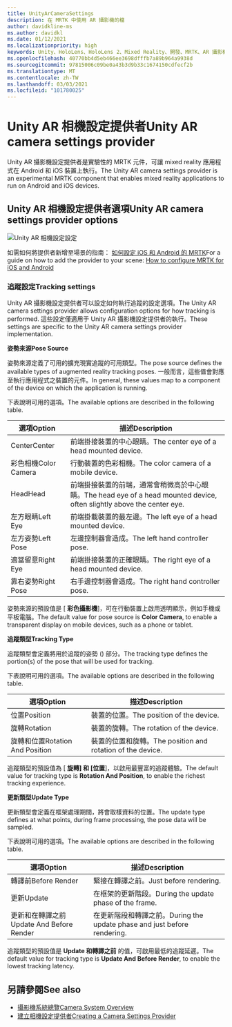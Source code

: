 ```yaml
---
title: UnityArCameraSettings
description: 在 MRTK 中使用 AR 攝影機的檔
author: davidkline-ms
ms.author: davidkl
ms.date: 01/12/2021
ms.localizationpriority: high
keywords: Unity、HoloLens、HoloLens 2、Mixed Reality、開發、MRTK、AR 攝影機、
ms.openlocfilehash: 40770bb4d5eb466ee3698dfffb7a89b964a9938d
ms.sourcegitcommit: 97815006c09be0a43b3d9b33c1674150cdfecf2b
ms.translationtype: MT
ms.contentlocale: zh-TW
ms.lasthandoff: 03/03/2021
ms.locfileid: "101780025"
---
```

# <a name="unity-ar-camera-settings-provider"></a><span data-ttu-id="63279-104">Unity AR 相機設定提供者</span><span class="sxs-lookup"><span data-stu-id="63279-104">Unity AR camera settings provider</span></span>

<span data-ttu-id="63279-105">Unity AR 攝影機設定提供者是實驗性的 MRTK 元件，可讓 mixed reality 應用程式在 Android 和 iOS 裝置上執行。</span><span class="sxs-lookup"><span data-stu-id="63279-105">The Unity AR camera settings provider is an experimental MRTK component that enables mixed reality applications to run on Android and iOS devices.</span></span>

## <a name="unity-ar-camera-settings-provider-options"></a><span data-ttu-id="63279-106">Unity AR 相機設定提供者選項</span><span class="sxs-lookup"><span data-stu-id="63279-106">Unity AR camera settings provider options</span></span>

![Unity AR 相機設定設定](../images/camera-system/UnityArSettingsConfiguration.png)

<span data-ttu-id="63279-108">如需如何將提供者新增至場景的指南： [如何設定 iOS 和 Android 的 MRTK](../cross-platform/using-ar-foundation.md)</span><span class="sxs-lookup"><span data-stu-id="63279-108">For a guide on how to add the provider to your scene: [How to configure MRTK for iOS and Android](../cross-platform/using-ar-foundation.md)</span></span>

### <a name="tracking-settings"></a><span data-ttu-id="63279-109">追蹤設定</span><span class="sxs-lookup"><span data-stu-id="63279-109">Tracking settings</span></span>

<span data-ttu-id="63279-110">Unity AR 攝影機設定提供者可以設定如何執行追蹤的設定選項。</span><span class="sxs-lookup"><span data-stu-id="63279-110">The Unity AR camera settings provider allows configuration options for how tracking is performed.</span></span> <span data-ttu-id="63279-111">這些設定僅適用于 Unity AR 攝影機設定提供者的執行。</span><span class="sxs-lookup"><span data-stu-id="63279-111">These settings are specific to the Unity AR camera settings provider implementation.</span></span>

<span data-ttu-id="63279-112">**姿勢來源**</span><span class="sxs-lookup"><span data-stu-id="63279-112">**Pose Source**</span></span>

<span data-ttu-id="63279-113">姿勢來源定義了可用的擴充現實追蹤的可用類型。</span><span class="sxs-lookup"><span data-stu-id="63279-113">The pose source defines the available types of augmented reality tracking poses.</span></span> <span data-ttu-id="63279-114">一般而言，這些值會對應至執行應用程式之裝置的元件。</span><span class="sxs-lookup"><span data-stu-id="63279-114">In general, these values map to a component of the device on which the application is running.</span></span>

<span data-ttu-id="63279-115">下表說明可用的選項。</span><span class="sxs-lookup"><span data-stu-id="63279-115">The available options are described in the following table.</span></span>

| <span data-ttu-id="63279-116">選項</span><span class="sxs-lookup"><span data-stu-id="63279-116">Option</span></span> | <span data-ttu-id="63279-117">描述</span><span class="sxs-lookup"><span data-stu-id="63279-117">Description</span></span> |
| --- | --- |
| <span data-ttu-id="63279-118">Center</span><span class="sxs-lookup"><span data-stu-id="63279-118">Center</span></span> | <span data-ttu-id="63279-119">前端掛接裝置的中心眼睛。</span><span class="sxs-lookup"><span data-stu-id="63279-119">The center eye of a head mounted device.</span></span> |
| <span data-ttu-id="63279-120">彩色相機</span><span class="sxs-lookup"><span data-stu-id="63279-120">Color Camera</span></span> | <span data-ttu-id="63279-121">行動裝置的色彩相機。</span><span class="sxs-lookup"><span data-stu-id="63279-121">The color camera of a mobile device.</span></span> |
| <span data-ttu-id="63279-122">Head</span><span class="sxs-lookup"><span data-stu-id="63279-122">Head</span></span> | <span data-ttu-id="63279-123">前端掛接裝置的前端，通常會稍微高於中心眼睛。</span><span class="sxs-lookup"><span data-stu-id="63279-123">The head eye of a head mounted device, often slightly above the center eye.</span></span> |
| <span data-ttu-id="63279-124">左方眼睛</span><span class="sxs-lookup"><span data-stu-id="63279-124">Left Eye</span></span> | <span data-ttu-id="63279-125">前端掛載裝置的最左邊。</span><span class="sxs-lookup"><span data-stu-id="63279-125">The left eye of a head mounted device.</span></span> |
| <span data-ttu-id="63279-126">左方姿勢</span><span class="sxs-lookup"><span data-stu-id="63279-126">Left Pose</span></span> | <span data-ttu-id="63279-127">左邊控制器會造成。</span><span class="sxs-lookup"><span data-stu-id="63279-127">The left hand controller pose.</span></span> |
| <span data-ttu-id="63279-128">適當留意</span><span class="sxs-lookup"><span data-stu-id="63279-128">Right Eye</span></span> | <span data-ttu-id="63279-129">前端掛接裝置的正確眼睛。</span><span class="sxs-lookup"><span data-stu-id="63279-129">The right eye of a head mounted device.</span></span> |
| <span data-ttu-id="63279-130">靠右姿勢</span><span class="sxs-lookup"><span data-stu-id="63279-130">Right Pose</span></span> | <span data-ttu-id="63279-131">右手邊控制器會造成。</span><span class="sxs-lookup"><span data-stu-id="63279-131">The right hand controller pose.</span></span> |

<span data-ttu-id="63279-132">姿勢來源的預設值是 [ **彩色攝影機**]，可在行動裝置上啟用透明顯示，例如手機或平板電腦。</span><span class="sxs-lookup"><span data-stu-id="63279-132">The default value for pose source is **Color Camera**, to enable a transparent display on mobile devices, such as a phone or tablet.</span></span>

<span data-ttu-id="63279-133">**追蹤類型**</span><span class="sxs-lookup"><span data-stu-id="63279-133">**Tracking Type**</span></span>

<span data-ttu-id="63279-134">追蹤類型會定義將用於追蹤的姿勢 () 部分。</span><span class="sxs-lookup"><span data-stu-id="63279-134">The tracking type defines the portion(s) of the pose that will be used for tracking.</span></span>

<span data-ttu-id="63279-135">下表說明可用的選項。</span><span class="sxs-lookup"><span data-stu-id="63279-135">The available options are described in the following table.</span></span>

| <span data-ttu-id="63279-136">選項</span><span class="sxs-lookup"><span data-stu-id="63279-136">Option</span></span> | <span data-ttu-id="63279-137">描述</span><span class="sxs-lookup"><span data-stu-id="63279-137">Description</span></span> |
| --- | --- |
| <span data-ttu-id="63279-138">位置</span><span class="sxs-lookup"><span data-stu-id="63279-138">Position</span></span> | <span data-ttu-id="63279-139">裝置的位置。</span><span class="sxs-lookup"><span data-stu-id="63279-139">The position of the device.</span></span> |
| <span data-ttu-id="63279-140">旋轉</span><span class="sxs-lookup"><span data-stu-id="63279-140">Rotation</span></span> | <span data-ttu-id="63279-141">裝置的旋轉。</span><span class="sxs-lookup"><span data-stu-id="63279-141">The rotation of the device.</span></span> |
| <span data-ttu-id="63279-142">旋轉和位置</span><span class="sxs-lookup"><span data-stu-id="63279-142">Rotation And Position</span></span> | <span data-ttu-id="63279-143">裝置的位置和旋轉。</span><span class="sxs-lookup"><span data-stu-id="63279-143">The position and rotation of the device.</span></span> |

<span data-ttu-id="63279-144">追蹤類型的預設值為 [ **旋轉] 和 [位置**]，以啟用最豐富的追蹤體驗。</span><span class="sxs-lookup"><span data-stu-id="63279-144">The default value for tracking type is **Rotation And Position**, to enable the richest tracking experience.</span></span>

<span data-ttu-id="63279-145">**更新類型**</span><span class="sxs-lookup"><span data-stu-id="63279-145">**Update Type**</span></span>

<span data-ttu-id="63279-146">更新類型會定義在框架處理期間，將會取樣資料的位置。</span><span class="sxs-lookup"><span data-stu-id="63279-146">The update type defines at what points, during frame processing, the pose data will be sampled.</span></span>

<span data-ttu-id="63279-147">下表說明可用的選項。</span><span class="sxs-lookup"><span data-stu-id="63279-147">The available options are described in the following table.</span></span>

| <span data-ttu-id="63279-148">選項</span><span class="sxs-lookup"><span data-stu-id="63279-148">Option</span></span> | <span data-ttu-id="63279-149">描述</span><span class="sxs-lookup"><span data-stu-id="63279-149">Description</span></span> |
| --- | --- |
| <span data-ttu-id="63279-150">轉譯前</span><span class="sxs-lookup"><span data-stu-id="63279-150">Before Render</span></span> | <span data-ttu-id="63279-151">緊接在轉譯之前。</span><span class="sxs-lookup"><span data-stu-id="63279-151">Just before rendering.</span></span> |
| <span data-ttu-id="63279-152">更新</span><span class="sxs-lookup"><span data-stu-id="63279-152">Update</span></span> | <span data-ttu-id="63279-153">在框架的更新階段。</span><span class="sxs-lookup"><span data-stu-id="63279-153">During the update phase of the frame.</span></span> |
| <span data-ttu-id="63279-154">更新和在轉譯之前</span><span class="sxs-lookup"><span data-stu-id="63279-154">Update And Before Render</span></span> | <span data-ttu-id="63279-155">在更新階段和轉譯之前。</span><span class="sxs-lookup"><span data-stu-id="63279-155">During the update phase and just before rendering.</span></span> |

<span data-ttu-id="63279-156">追蹤類型的預設值是 **Update 和轉譯之前** 的值，可啟用最低的追蹤延遲。</span><span class="sxs-lookup"><span data-stu-id="63279-156">The default value for tracking type is **Update And Before Render**, to enable the lowest tracking latency.</span></span>

## <a name="see-also"></a><span data-ttu-id="63279-157">另請參閱</span><span class="sxs-lookup"><span data-stu-id="63279-157">See also</span></span>

- [<span data-ttu-id="63279-158">攝影機系統總覽</span><span class="sxs-lookup"><span data-stu-id="63279-158">Camera System Overview</span></span>](camera-system-overview.md)
- [<span data-ttu-id="63279-159">建立相機設定提供者</span><span class="sxs-lookup"><span data-stu-id="63279-159">Creating a Camera Settings Provider</span></span>](create-settings-provider.md)
